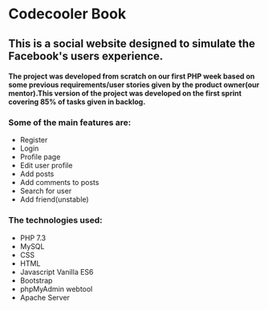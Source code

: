 # Codecooler Book
## This is a social website designed to simulate the Facebook's users experience.
#### The project was developed from scratch on our first PHP week based on some previous requirements/user stories given by the product owner(our mentor).This version of the project was developed on the first sprint covering 85% of tasks given in backlog. 
### Some of the main features are:
* Register 
* Login 
* Profile page 
* Edit user profile 
* Add posts 
* Add comments to posts 
* Search for user
* Add friend(unstable)

### The technologies used:
* PHP 7.3
* MySQL
* CSS
* HTML
* Javascript Vanilla ES6
* Bootstrap
* phpMyAdmin webtool
* Apache Server

